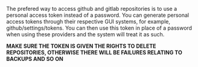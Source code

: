 The prefered way to access github and gitlab repositories is to use a personal access token instead of a password. 
You can generate personal access tokens through their respective GUI systems, for example, github/settings/tokens.
You can then use this token in place of a password when using these providers and the system will treat it as such.

**MAKE SURE THE TOKEN IS GIVEN THE RIGHTS TO DELETE REPOSITORIES, OTHERWISE THERE WILL BE FAILURES RELATING TO BACKUPS AND SO ON**
